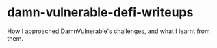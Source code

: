 # damn-vulnerable-defi-writeups
How I approached DamnVulnerable's challenges, and what I learnt from them.
